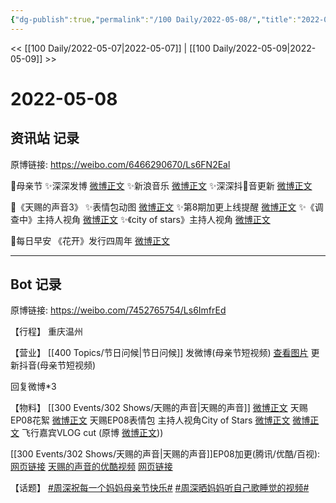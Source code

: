 ```yaml
---
{"dg-publish":true,"permalink":"/100 Daily/2022-05-08/","title":"2022-05-08","created":"2022-12-04T16:37:30.000+08:00","updated":"2023-04-11T14:46:34.000+08:00"}
---
```



<< [[100 Daily/2022-05-07\|2022-05-07]] | [[100 Daily/2022-05-09\|2022-05-09]] >>

# 2022-05-08

## 资讯站 记录

原博链接: https://weibo.com/6466290670/Ls6FN2Eal

🌟母亲节
✨深深发博 [微博正文](https://m.weibo.cn/6466290670/4766895612626093)
✨新浪音乐 [微博正文](https://m.weibo.cn/6466290670/4766900830343568)
✨深深抖🎵音更新 [微博正文](https://m.weibo.cn/6466290670/4766914565375189)

🌟《天赐的声音3》
✨表情包动图 [微博正文](https://m.weibo.cn/6466290670/4766960371372347)
✨第8期加更上线提醒 [微博正文](https://m.weibo.cn/6466290670/4766827944873273)
✨《调查中》主持人视角 [微博正文](https://m.weibo.cn/6466290670/4766855812612746)
✨《city of stars》主持人视角 [微博正文](https://m.weibo.cn/6466290670/4766847125426908)

🌟每日早安
《花开》发行四周年 [微博正文](https://m.weibo.cn/6466290670/4766769648239041)

---
## Bot 记录

原博链接: https://weibo.com/7452765754/Ls6ImfrEd

【行程】
重庆温州

【营业】
[[400 Topics/节日问候\|节日问候]]
[](https://m.weibo.cn/1736988591/4766893481134387) 发微博(母亲节短视频)
[查看图片](https://wx2.sinaimg.cn/large/0088n2Pggy1h21ebpyr90j30u01hd0wx.jpg) 更新抖音(母亲节短视频)

回复微博*3 [](https://m.weibo.cn/1736988591/4757875429478010) [](https://m.weibo.cn/1736988591/4764331055517377) [](https://m.weibo.cn/1736988591/4766271171723964)

【物料】
[[300 Events/302 Shows/天赐的声音\|天赐的声音]]
[微博正文](https://m.weibo.cn/5876797510/4766823172804347) 天赐EP08花絮
[微博正文](https://m.weibo.cn/1315706994/4766852246933635) 天赐EP08表情包
[](https://m.weibo.cn/1670419227/4766833955573455) 主持人视角City of Stars
[微博正文](https://m.weibo.cn/7495641082/4766918555208116) [微博正文](https://m.weibo.cn/2118679500/4766938960759730) 飞行嘉宾VLOG cut (原博 [微博正文](https://m.weibo.cn/2668338621/4766914104264550)))

[[300 Events/302 Shows/天赐的声音\|天赐的声音]]EP08加更(腾讯/优酷/百视):
[网页链接](https://weibo.cn/sinaurl?u=http%3A%2F%2Fm.v.qq.com%2Fx%2Fcover%2Fm%2Fmzc0020063yvygv%2Fs0042jerz2v.html%3Furl_from%3Dshare%26second_share%3D0%26share_from%3Dcopy)
[天赐的声音的优酷视频](https://weibo.cn/sinaurl?u=https%3A%2F%2Fv.youku.com%2Fv_show%2Fid_XNTIwNTM0NjkwMA%3D%3D.html%3Fx%26sharefrom%3Dandroid%26scene%3Dlong%26playMode%3Dnormal%26sharekey%3D07f589eb3fbea58d3c4c7c1d6f723a614)
[网页链接](https://weibo.cn/sinaurl?u=https%3A%2F%2Fbp-share.bestv.com.cn%2Fbp-share%2FsharePage.html%3FtitleId%3D444172%26contentId%3D10121%26currentEpisode%3D8%26modelType%3D1)

【话题】
[#周深祝每一个妈妈母亲节快乐#](https://s.weibo.com/weibo?q=%23%E5%91%A8%E6%B7%B1%E7%A5%9D%E6%AF%8F%E4%B8%80%E4%B8%AA%E5%A6%88%E5%A6%88%E6%AF%8D%E4%BA%B2%E8%8A%82%E5%BF%AB%E4%B9%90%23)
[#周深晒妈妈听自己歌睡觉的视频#](https://s.weibo.com/weibo?q=%23%E5%91%A8%E6%B7%B1%E6%99%92%E5%A6%88%E5%A6%88%E5%90%AC%E8%87%AA%E5%B7%B1%E6%AD%8C%E7%9D%A1%E8%A7%89%E7%9A%84%E8%A7%86%E9%A2%91%23)
